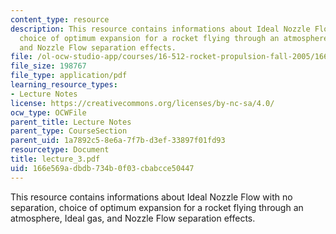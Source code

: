 ```yaml
---
content_type: resource
description: This resource contains informations about Ideal Nozzle Flow with no separation,
  choice of optimum expansion for a rocket flying through an atmosphere, Ideal gas,
  and Nozzle Flow separation effects.
file: /ol-ocw-studio-app/courses/16-512-rocket-propulsion-fall-2005/166e569adbdb734b0f03cbabcce50447_lecture_3.pdf
file_size: 198767
file_type: application/pdf
learning_resource_types:
- Lecture Notes
license: https://creativecommons.org/licenses/by-nc-sa/4.0/
ocw_type: OCWFile
parent_title: Lecture Notes
parent_type: CourseSection
parent_uid: 1a7892c5-8e6a-7f7b-d3ef-33897f01fd93
resourcetype: Document
title: lecture_3.pdf
uid: 166e569a-dbdb-734b-0f03-cbabcce50447
---
```

This resource contains informations about Ideal Nozzle Flow with no separation, choice of optimum expansion for a rocket flying through an atmosphere, Ideal gas, and Nozzle Flow separation effects.
